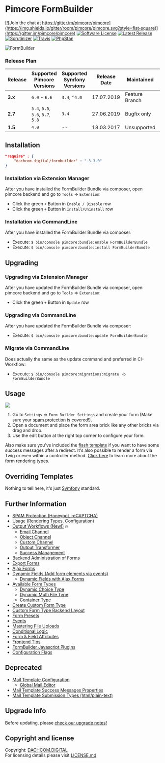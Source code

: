 # Pimcore FormBuilder

[![Join the chat at https://gitter.im/pimcore/pimcore](https://img.shields.io/gitter/room/pimcore/pimcore.svg?style=flat-square)](https://gitter.im/pimcore/pimcore)
[![Software License](https://img.shields.io/badge/license-GPLv3-brightgreen.svg?style=flat-square)](LICENSE.md)
[![Latest Release](https://img.shields.io/packagist/v/dachcom-digital/formbuilder.svg?style=flat-square)](https://packagist.org/packages/dachcom-digital/formbuilder)
[![Scrutinizer](https://img.shields.io/scrutinizer/g/dachcom-digital/pimcore-formbuilder.svg?style=flat-square)](https://www.scrutinizer-ci.com/g/dachcom-digital/pimcore-formbuilder)
[![Travis](https://img.shields.io/travis/com/dachcom-digital/pimcore-formbuilder/master.svg?style=flat-square)](https://travis-ci.com/dachcom-digital/pimcore-formbuilder)
[![PhpStan](https://img.shields.io/badge/PHPStan-level%202-brightgreen.svg?style=flat-square)](#)

![FormBuilder](https://user-images.githubusercontent.com/700119/48312098-066fee80-e5aa-11e8-97d4-02fcfdf4e51e.png)

### Release Plan

| Release | Supported Pimcore Versions        | Supported Symfony Versions | Release Date | Maintained     | Branch     |
|---------|-----------------------------------|----------------------------|--------------|----------------|------------|
| **3.x** | `6.0` - `6.6`                     | `3.4`, `^4.0`              | 17.07.2019   | Feature Branch | dev-master |
| **2.7** | `5.4`, `5.5`, `5.6`, `5.7`, `5.8` | `3.4`                      | 27.06.2019   | Bugfix only    | 2.7        |
| **1.5** | `4.0`                             | --                         | 18.03.2017   | Unsupported    | pimcore4   |

## Installation

```json
"require" : {
    "dachcom-digital/formbuilder" : "~3.3.0"
}
```

### Installation via Extension Manager
After you have installed the FormBuilder Bundle via composer, open pimcore backend and go to `Tools` => `Extension`:
- Click the green `+` Button in `Enable / Disable` row
- Click the green `+` Button in `Install/Uninstall` row

### Installation via CommandLine
After you have installed the FormBuilder Bundle via composer:
- Execute: `$ bin/console pimcore:bundle:enable FormBuilderBundle`
- Execute: `$ bin/console pimcore:bundle:install FormBuilderBundle`

## Upgrading

### Upgrading via Extension Manager
After you have updated the FormBuilder Bundle via composer, open pimcore backend and go to `Tools` => `Extension`:
- Click the green `+` Button in `Update` row

### Upgrading via CommandLine
After you have updated the FormBuilder Bundle via composer:
- Execute: `$ bin/console pimcore:bundle:update FormBuilderBundle`

### Migrate via CommandLine
Does actually the same as the update command and preferred in CI-Workflow:
- Execute: `$ bin/console pimcore:migrations:migrate -b FormBuilderBundle`

## Usage
![](http://g.recordit.co/39nEX5OhQK.gif)
1. Go to `Settings` => `Form Builder Settings` and create your form (Make sure your [spam protection](docs/03_SpamProtection.md) is covered!).
2. Open a document and place the form area brick like any other bricks via drag and drop. 
3. Use the edit button at the right top corner to configure your form. 

Also make sure you've included the [flash template](docs/Deprecated/11_SuccessMessage.md#flash-messages-implementation) if you want to have some success messages after a redirect.
It's also possible to render a form via Twig or even within a controller method. [Click here](docs/0_Usage.md) to learn more about the form rendering types.

## Overriding Templates
Nothing to tell here, it's just [Symfony](https://symfony.com/doc/current/templating/overriding.html) standard.

## Further Information
- [SPAM Protection (Honeypot, reCAPTCHA)](docs/03_SpamProtection.md)
- [Usage (Rendering Types, Configuration)](docs/0_Usage.md)
- [Output Workflows (New!)](docs/OutputWorkflow/0_Usage.md) 🔥
  - [Email Channel](docs/OutputWorkflow/10_EmailChannel.md)
  - [Object Channel](docs/OutputWorkflow/11_ObjectChannel.md)
  - [Custom Channel](docs/OutputWorkflow/12_CustomChannel.md)
  - [Output Transformer](docs/OutputWorkflow/15_OutputTransformer.md)
  - [Success Management](docs/OutputWorkflow/20_SuccessManagement.md)
- [Backend Administration of Forms](docs/01_BackendUsage.md)
- [Export Forms](docs/02_ExportForms.md)
- [Ajax Forms](docs/20_AjaxForms.md)
- [Dynamic Fields (Add form elements via events)](docs/71_DynamicFields.md)
  - [Dynamic Fields with Ajax Forms](docs/72_DynamicFieldsWithAjax.md)
- [Available Form Types](docs/30_FormTypes.md)
  - [Dynamic Choice Type](docs/82_DynamicChoice.md)
  - [Dynamic Multi File Type](docs/80_FileUpload.md)
  - [Container Type](docs/84_ContainerType.md)
- [Create Custom Form Type](docs/40_CustomFormType.md)
- [Custom Form Type Backend Layout](docs/50_CustomFormTypeBackendLayout.md)
- [Form Presets](docs/60_Presets.md)
- [Events](docs/70_Events.md)
- [Mastering File Uploads](docs/80_FileUpload.md)
- [Conditional Logic](docs/81_ConditionalLogic.md)
- [Form & Field Attributes](docs/83_Attributes.md)
- [Frontend Tips](docs/90_FrontendTips.md)
- [FormBuilder Javascript Plugins](docs/91_Javascript.md)
- [Configuration Flags](docs/100_ConfigurationFlags.md)

## Deprecated
- [Mail Template Configuration](docs/Deprecated/MailTemplates.md)
  - [Global Mail Editor](docs/Deprecated/MailEditor.md)
- [Mail Template Success Messages Properties](docs/Deprecated/SuccessMessage.md)
- [Mail Template Submission Types (html/plain-text)](docs/Deprecated/MailSubmissionTypes.md)

## Upgrade Info
Before updating, please [check our upgrade notes!](UPGRADE.md)

## Copyright and license
Copyright: [DACHCOM.DIGITAL](http://dachcom-digital.ch)  
For licensing details please visit [LICENSE.md](LICENSE.md)  

